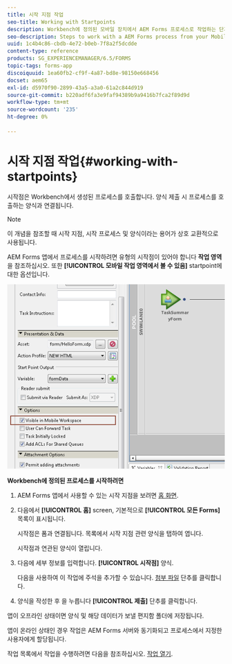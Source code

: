 ```yaml
---
title: 시작 지점 작업
seo-title: Working with Startpoints
description: Workbench에 정의된 모바일 장치에서 AEM Forms 프로세스로 작업하는 단계입니다.
seo-description: Steps to work with a AEM Forms process from your Mobile device defined in Workbench.
uuid: 1c4b4c86-cbdb-4e72-b0eb-7f8a2f5dcdde
content-type: reference
products: SG_EXPERIENCEMANAGER/6.5/FORMS
topic-tags: forms-app
discoiquuid: 1ea60fb2-cf9f-4a87-bd8e-98150e668456
docset: aem65
exl-id: d5970f90-2899-43a5-a3a0-61a2c844d919
source-git-commit: b220adf6fa3e9faf94389b9a9416b7fca2f89d9d
workflow-type: tm+mt
source-wordcount: '235'
ht-degree: 0%

---
```


# 시작 지점 작업{#working-with-startpoints}

시작점은 Workbench에서 생성된 프로세스를 호출합니다. 양식 제출 시 프로세스를 호출하는 양식과 연결됩니다.

>[!NOTE]
>
>이 개념을 참조할 때 시작 지점, 시작 프로세스 및 양식이라는 용어가 상호 교환적으로 사용됩니다.

AEM Forms 앱에서 프로세스를 시작하려면 유형의 시작점이 있어야 합니다 **작업 영역** 을 참조하십시오. 또한 **[!UICONTROL 모바일 작업 영역에서 볼 수 있음]** startpoint에 대한 옵션입니다.

![mws_startpoint_select_option](assets/mws_startpoint_select_option.png)

**Workbench에 정의된 프로세스를 시작하려면**

1. AEM Forms 앱에서 사용할 수 있는 시작 지점을 보려면 [홈 화면](../../forms/using/home-screen.md).
1. 다음에서 **[!UICONTROL 홈]** screen, 기본적으로 **[!UICONTROL 모든 Forms]** 목록이 표시됩니다.

   시작점은 폼과 연결됩니다. 목록에서 시작 지점 관련 양식을 탭하여 엽니다.

   시작점과 연관된 양식이 열립니다.

1. 다음에 세부 정보를 입력합니다. **[!UICONTROL 시작점]** 양식.

   다음을 사용하여 이 작업에 주석을 추가할 수 있습니다. [첨부 파일](../../forms/using/add-attachments.md) 단추를 클릭합니다.

1. 양식을 작성한 후 을 누릅니다 **[!UICONTROL 제출]** 단추를 클릭합니다.

앱이 오프라인 상태이면 양식 및 해당 데이터가 보낼 편지함 폴더에 저장됩니다.

앱이 온라인 상태인 경우 작업은 AEM Forms 서버와 동기화되고 프로세스에서 지정한 사용자에게 할당됩니다.

작업 목록에서 작업을 수행하려면 다음을 참조하십시오. [작업 열기](/help/forms/using/open-task.md).
